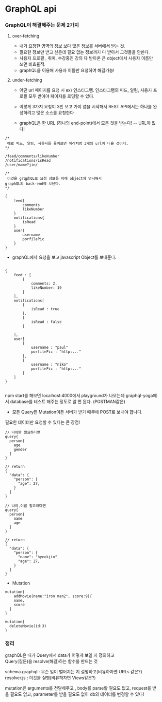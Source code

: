 # GraphQL api

### GraphQL이 해결해주는 문제 2가지

1. over-fetching<br>

   - 내가 요청한 영역의 정보 보다 많은 정보를 서버에서 받는 것.
   - 필요한 정보만 받고 싶은데 필요 없는 정보까지 다 받아서 그것들을 안쓴다.
   - 사용자 프로필 , 취미, 수강중인 강의 다 받아온 큰 object에서 사용자 이름만 쓰면 비효율적.
   - graphQL을 이용해 사용자 이름만 요청하여 해결가능!

2. under-fetching

   - 어떤 url 페이지를 요청 시 ex) 인스타그램. 인스타그램의 피드, 알림, 사용자 프로필 모두 받아야 페이지를 로딩할 수 있다.

   - 이렇게 3가지 요청이 3번 오고 가야 앱을 시작해서
     REST API에서는 하나를 완성하려고 많은 소스를 요청한다

   - graphQL은 한 URL (하나의 end-point)에서 모든 것을 받는다! -- URL이 없다!

```
/*
 예로 피드, 알림, 사용자를 들어보면 아래처럼 3개의 url이 나올 것이다.
*/

/feed/comments/likeNumber
/notifications/isRead
/user/name?jin/

/*
 이것을 grqphQL로 요청 정보를 아예 object에 명시해서
graphQL의 back-end에 보낸다.
*/

{
    feed{
        comments
        likeNumber
    }
    notifications{
        isRead
    }
    user{
        username
        porfilePic
    }
}

```

- graphQL에서 요청을 보고 javascript Object를 보내준다.

```

{
    feed : [
        {
            comments: 2,
            likeNumber: 19
        }
    ],
    notifications[
        {
            isRead : true
        },
        {
            isRead : false
        }

    ],
    user[
        {
            username : "paul"
            porfilePic : "http:..."
        },
        {
            username : "niko"
            porfilePic : "http:..."
        }
    ]
}


```

npm start를 해보면 localhost:4000에서
playground가 나오는데 graphql-yoga에서 database를 테스트 해주는 정도로 알 면 된다. (POSTMAN같은)

- 모든 Query든 Mutation이든 서버가 받기 때무에 POST로 보내야 합니다.

필요한 데이터만 요청할 수 있다는 큰 장점!

```
// 나이만 필요하다면
query{
  person{
    age
    gender
  }
}

// return
{
  "data": {
    "person": {
      "age": 27,
    }
  }
}

// 나이,이름 필요하다면
query{
  person{
    name
    age
  }
}

// return
{
  "data": {
    "person": { 
      "name": "hyeokjin"
      "age": 27,
    }
  }
}

```


- Mutation
```
mutation{
	addMovie(name:"iron man2", score:9){
    name,
    score
  }
}

mutation{
  deleteMovie(id:3)
}
```

### 정리
graphQL은 내가 Query에서 data가 어떻게 보일 지 정의하고<br> 
Query(질문)을 resolve(해결)하는 함수를 만드는 것<br>

schema.graphql : 무슨 일이 벌어지는 지 설명하고(비유하자면 URLs 같은?)<br>
resolver.js : 이것을 실행(비유하자면 Views같은?)

 mutation은 arguments를 전달해주고 , body를 parse할 필요도 없고, request를 받을 필요도 없고, parameter를 받을 필요도 없이 db의 데이터를 변경할 수 있다!
 